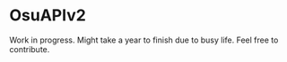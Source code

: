 # OsuAPIv2

Work in progress. Might take a year to finish due to busy life. Feel free to contribute.
